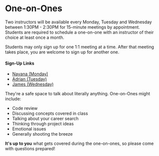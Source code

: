 # One-on-Ones

Two instructors will be available every Monday, Tuesday and Wednesday between 1:30PM - 2:30PM for 15-minute meetings by appointment. Students are required to schedule a one-on-one with an instructor of their choice at least once a month.

Students may only sign up for one 1:1 meeting at a time. After that meeting takes place, you are welcome to sign up for another one.

#### Sign-Up Links
- [Nayana (Monday)](https://calendar.google.com/calendar/selfsched?sstoken=UU4tenFVdExlLWlKfGRlZmF1bHR8NzNhM2MyNTIzNTU1NzU4OTkzMDg5NDQ0ZTk2YWVhODA)
- [Adrian (Tuesday)](https://calendar.google.com/calendar/selfsched?sstoken=UVBlR2ZOcFVYMFo5fGRlZmF1bHR8ZjVlNGQyYTY0MjIwMjNhNTE0N2NlNWFkMDcwN2NkODk)
- [James (Wednesday)](https://calendar.google.com/calendar/selfsched?sstoken=UUFPVktPMnkzNjBUfGRlZmF1bHR8YTE1ZTUzMzZkYmEyY2EwNzUwOTNjM2I5OTI4YWFlM2Q)

They're a safe space to talk about literally anything. One-on-Ones might include:
- Code review
- Discussing concepts covered in class
- Talking about your career search
- Thinking through project ideas
- Emotional issues
- Generally shooting the breeze

**It's up to you** what gets covered during the one-on-ones, so please come with questions prepared!
